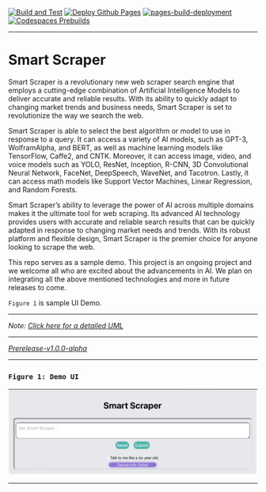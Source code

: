 [![Build and Test](https://github.com/dellius-alexander/Smart-Scraper/actions/workflows/build.yml/badge.svg?branch=main)](https://github.com/dellius-alexander/Smart-Scraper/actions/workflows/build.yml)
[![Deploy Github Pages](https://github.com/dellius-alexander/Smart-Scraper/actions/workflows/github-pages.yml/badge.svg)](https://github.com/dellius-alexander/Smart-Scraper/actions/workflows/github-pages.yml)
[![pages-build-deployment](https://github.com/dellius-alexander/Smart-Scraper/actions/workflows/pages/pages-build-deployment/badge.svg?branch=gh-pages)](https://github.com/dellius-alexander/Smart-Scraper/actions/workflows/pages/pages-build-deployment)
[![Codespaces Prebuilds](https://github.com/dellius-alexander/Smart-Scraper/actions/workflows/codespaces/create_codespaces_prebuilds/badge.svg)](https://github.com/dellius-alexander/Smart-Scraper/actions/workflows/codespaces/create_codespaces_prebuilds)

---

# Smart Scraper


Smart Scraper is a revolutionary new web scraper search engine that employs a cutting-edge combination of Artificial Intelligence Models to deliver accurate and reliable results. With its ability to quickly adapt to changing market trends and business needs, Smart Scraper is set to revolutionize the way we search the web.

Smart Scraper is able to select the best algorithm or model to use in response to a query. It can access a variety of AI models, such as GPT-3, WolframAlpha, and BERT, as well as machine learning models like TensorFlow, Caffe2, and CNTK. Moreover, it can access image, video, and voice models such as YOLO, ResNet, Inception, R-CNN, 3D Convolutional Neural Network, FaceNet, DeepSpeech, WaveNet, and Tacotron. Lastly, it can access math models like Support Vector Machines, Linear Regression, and Random Forests.

Smart Scraper’s ability to leverage the power of AI across multiple domains makes it the ultimate tool for web scraping. Its advanced AI technology provides users with accurate and reliable search results that can be quickly adapted in response to changing market needs and trends. With its robust platform and flexible design, Smart Scraper is the premier choice for anyone looking to scrape the web.

This repo serves as a sample demo. This project is an ongoing project and we welcome all who are excited about the advancements in AI. We plan on integrating all the above mentioned technologies and more in future releases to come.

`Figure 1` is sample UI Demo.

---

*Note: [Click here for a detailed UML](https://github.com/dellius-alexander/Smart-Scraper/blob/main/docs/smart-scraper-design-pattern-info.md)*

---

*[Prerelease-v1.0.0-alpha](https://github.com/dellius-alexander/Smart-Scraper/releases/tag/v1.0.0-alpha)*

---

### `Figure 1: Demo UI`

[![Smart Scraper UI](https://github.com/dellius-alexander/Smart-Scraper/blob/main/docs/images/ui-snapshot.png)](https://dellius-alexander.github.io/Smart-Scraper/)

---

